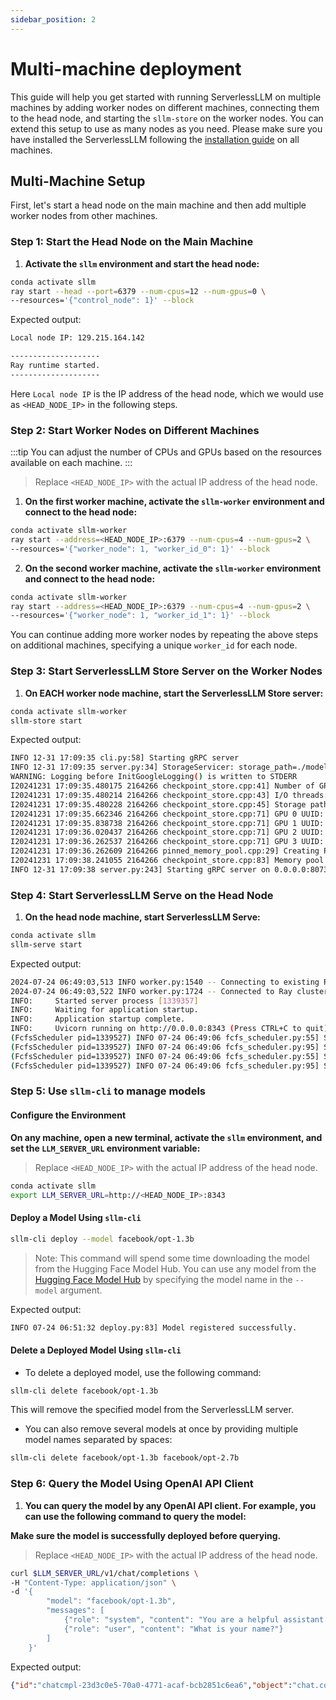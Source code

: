 ```yaml
---
sidebar_position: 2
---
```


# Multi-machine deployment

This guide will help you get started with running ServerlessLLM on multiple machines by adding worker nodes on different machines, connecting them to the head node, and starting the `sllm-store` on the worker nodes. You can extend this setup to use as many nodes as you need. Please make sure you have installed the ServerlessLLM following the [installation guide](./installation.md) on all machines.

## Multi-Machine Setup

First, let's start a head node on the main machine and then add multiple worker nodes from other machines.

### Step 1: Start the Head Node on the Main Machine

1. **Activate the `sllm` environment and start the head node:**

```bash
conda activate sllm
ray start --head --port=6379 --num-cpus=12 --num-gpus=0 \
--resources='{"control_node": 1}' --block
```

Expected output:

```bash
Local node IP: 129.215.164.142

--------------------
Ray runtime started.
--------------------
```

Here `Local node IP` is the IP address of the head node, which we would use as `<HEAD_NODE_IP>` in the following steps.

### Step 2: Start Worker Nodes on Different Machines

:::tip
You can adjust the number of CPUs and GPUs based on the resources available on each machine.
:::

> Replace `<HEAD_NODE_IP>` with the actual IP address of the head node.

1. **On the first worker machine, activate the `sllm-worker` environment and connect to the head node:**

```bash
conda activate sllm-worker
ray start --address=<HEAD_NODE_IP>:6379 --num-cpus=4 --num-gpus=2 \
--resources='{"worker_node": 1, "worker_id_0": 1}' --block
```

2. **On the second worker machine, activate the `sllm-worker` environment and connect to the head node:**

```bash
conda activate sllm-worker
ray start --address=<HEAD_NODE_IP>:6379 --num-cpus=4 --num-gpus=2 \
--resources='{"worker_node": 1, "worker_id_1": 1}' --block
```

You can continue adding more worker nodes by repeating the above steps on additional machines, specifying a unique `worker_id` for each node.

### Step 3: Start ServerlessLLM Store Server on the Worker Nodes

1. **On EACH worker node machine, start the ServerlessLLM Store server:**

```bash
conda activate sllm-worker
sllm-store start
```

Expected output:

```bash
INFO 12-31 17:09:35 cli.py:58] Starting gRPC server
INFO 12-31 17:09:35 server.py:34] StorageServicer: storage_path=./models, mem_pool_size=4294967296, num_thread=4, chunk_size=33554432, registration_required=False
WARNING: Logging before InitGoogleLogging() is written to STDERR
I20241231 17:09:35.480175 2164266 checkpoint_store.cpp:41] Number of GPUs: 4
I20241231 17:09:35.480214 2164266 checkpoint_store.cpp:43] I/O threads: 4, chunk size: 32MB
I20241231 17:09:35.480228 2164266 checkpoint_store.cpp:45] Storage path: "./models"
I20241231 17:09:35.662346 2164266 checkpoint_store.cpp:71] GPU 0 UUID: c9938b31-33b0-e02f-24c5-88bd6fbe19ad
I20241231 17:09:35.838738 2164266 checkpoint_store.cpp:71] GPU 1 UUID: 3f4f72ef-ed7f-2ddb-e454-abcc6c0330b0
I20241231 17:09:36.020437 2164266 checkpoint_store.cpp:71] GPU 2 UUID: 99b39a1b-5fdd-1acb-398a-426672ebc1a8
I20241231 17:09:36.262537 2164266 checkpoint_store.cpp:71] GPU 3 UUID: c164f9d9-f157-daeb-d7be-5c98029c2a2b
I20241231 17:09:36.262609 2164266 pinned_memory_pool.cpp:29] Creating PinnedMemoryPool with 128 buffers of 33554432 bytes
I20241231 17:09:38.241055 2164266 checkpoint_store.cpp:83] Memory pool created with 4GB
INFO 12-31 17:09:38 server.py:243] Starting gRPC server on 0.0.0.0:8073
```

### Step 4: Start ServerlessLLM Serve on the Head Node

1. **On the head node machine, start ServerlessLLM Serve:**

```bash
conda activate sllm
sllm-serve start
```

Expected output:

```bash
2024-07-24 06:49:03,513 INFO worker.py:1540 -- Connecting to existing Ray cluster at address: 129.215.164.142:6379...
2024-07-24 06:49:03,522 INFO worker.py:1724 -- Connected to Ray cluster.
INFO:     Started server process [1339357]
INFO:     Waiting for application startup.
INFO:     Application startup complete.
INFO:     Uvicorn running on http://0.0.0.0:8343 (Press CTRL+C to quit)
(FcfsScheduler pid=1339527) INFO 07-24 06:49:06 fcfs_scheduler.py:55] Starting FCFS scheduler
(FcfsScheduler pid=1339527) INFO 07-24 06:49:06 fcfs_scheduler.py:95] Starting control loop
(FcfsScheduler pid=1339527) INFO 07-24 06:49:06 fcfs_scheduler.py:55] Starting FCFS scheduler
(FcfsScheduler pid=1339527) INFO 07-24 06:49:06 fcfs_scheduler.py:95] Starting control loop
```

### Step 5: Use `sllm-cli` to manage models

#### Configure the Environment
**On any machine, open a new terminal, activate the `sllm` environment, and set the `LLM_SERVER_URL` environment variable:**

> Replace `<HEAD_NODE_IP>` with the actual IP address of the head node.

```bash
conda activate sllm
export LLM_SERVER_URL=http://<HEAD_NODE_IP>:8343
```
#### Deploy a Model Using `sllm-cli`

```bash
sllm-cli deploy --model facebook/opt-1.3b
```

> Note: This command will spend some time downloading the model from the Hugging Face Model Hub. You can use any model from the [Hugging Face Model Hub](https://huggingface.co/models) by specifying the model name in the `--model` argument.

Expected output:

```bash
INFO 07-24 06:51:32 deploy.py:83] Model registered successfully.
```

#### Delete a Deployed Model Using `sllm-cli`

- To delete a deployed model, use the following command:

```bash
sllm-cli delete facebook/opt-1.3b
```

This will remove the specified model from the ServerlessLLM server.

- You can also remove several models at once by providing multiple model names separated by spaces:

```bash
sllm-cli delete facebook/opt-1.3b facebook/opt-2.7b
```


### Step 6: Query the Model Using OpenAI API Client

1. **You can query the model by any OpenAI API client. For example, you can use the following command to query the model:**

**Make sure the model is successfully deployed before querying.**

> Replace `<HEAD_NODE_IP>` with the actual IP address of the head node.

```bash
curl $LLM_SERVER_URL/v1/chat/completions \
-H "Content-Type: application/json" \
-d '{
        "model": "facebook/opt-1.3b",
        "messages": [
            {"role": "system", "content": "You are a helpful assistant."},
            {"role": "user", "content": "What is your name?"}
        ]
    }'
```

Expected output:

```json
{"id":"chatcmpl-23d3c0e5-70a0-4771-acaf-bcb2851c6ea6","object":"chat.completion","created":1721706121,"model":"facebook/opt-1.3b","choices":[{"index":0,"message":{"role":"assistant","content":"system: You are a helpful assistant.\nuser: What is your name?\nsystem: I am a helpful assistant.\n"},"logprobs":null,"finish_reason":"stop"}],"usage":{"prompt_tokens":16,"completion_tokens":26,"total_tokens":42}}
```
